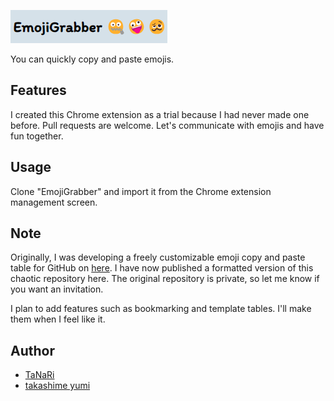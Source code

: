 ![Alt text](readmeImg.png)

You can quickly copy and paste emojis.

## Features

I created this Chrome extension as a trial because I had never made one before. Pull requests are welcome.
Let's communicate with emojis and have fun together.

## Usage

Clone "EmojiGrabber" and import it from the Chrome extension management screen.

## Note
Originally, I was developing a freely customizable emoji copy and paste table for GitHub on [here](https://github.com/shimauma0312/github_emoji). I have now published a formatted version of this chaotic repository here. The original repository is private, so let me know if you want an invitation.

I plan to add features such as bookmarking and template tables. I'll make them when I feel like it.

## Author

* [TaNaRi](https://github.com/shimauma0312)
* [takashime yumi](https://github.com/takashime)